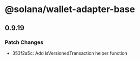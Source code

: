 # @solana/wallet-adapter-base

## 0.9.19

### Patch Changes

-   353f2a5c: Add isVersionedTransaction helper function
